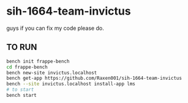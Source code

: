# sih-1664-team-invictus
guys if you can fix my code please do. 

## TO RUN

```bash
bench init frappe-bench
cd frappe-bench
bench new-site invictus.localhost
bench get-app https://github.com/Raxen001/sih-1664-team-invictus
bench --site invictus.localhost install-app lms
# to start
bench start
```
